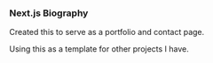 ### Next.js Biography

Created this to serve as a portfolio and contact page.

Using this as a template for other projects I have.

